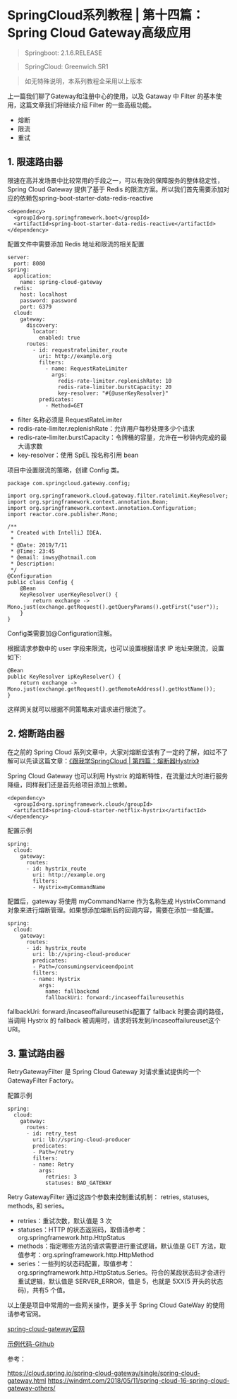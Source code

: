 # SpringCloud系列教程 | 第十四篇：Spring Cloud Gateway高级应用

> Springboot: 2.1.6.RELEASE

> SpringCloud: Greenwich.SR1

> 如无特殊说明，本系列教程全采用以上版本

上一篇我们聊了Gateway和注册中心的使用，以及 Gataway 中 Filter 的基本使用，这篇文章我们将继续介绍 Filter 的一些高级功能。

* 熔断
* 限流
* 重试

## 1. 限速路由器
限速在高并发场景中比较常用的手段之一，可以有效的保障服务的整体稳定性，Spring Cloud Gateway 提供了基于 Redis 的限流方案。所以我们首先需要添加对应的依赖包spring-boot-starter-data-redis-reactive

```
<dependency>
  <groupId>org.springframework.boot</groupId>
  <artifactId>spring-boot-starter-data-redis-reactive</artifactId>
</dependency>
```

配置文件中需要添加 Redis 地址和限流的相关配置

```
server:
  port: 8080
spring:
  application:
    name: spring-cloud-gateway
  redis:
    host: localhost
    password: password
    port: 6379
  cloud:
    gateway:
      discovery:
        locator:
          enabled: true
      routes:
        - id: requestratelimiter_route
          uri: http://example.org
          filters:
            - name: RequestRateLimiter
              args:
                redis-rate-limiter.replenishRate: 10
                redis-rate-limiter.burstCapacity: 20
                key-resolver: "#{@userKeyResolver}"
          predicates:
            - Method=GET
```

* filter 名称必须是 RequestRateLimiter
* redis-rate-limiter.replenishRate：允许用户每秒处理多少个请求
* redis-rate-limiter.burstCapacity：令牌桶的容量，允许在一秒钟内完成的最大请求数
* key-resolver：使用 SpEL 按名称引用 bean

项目中设置限流的策略，创建 Config 类。

```
package com.springcloud.gateway.config;

import org.springframework.cloud.gateway.filter.ratelimit.KeyResolver;
import org.springframework.context.annotation.Bean;
import org.springframework.context.annotation.Configuration;
import reactor.core.publisher.Mono;

/**
 * Created with IntelliJ IDEA.
 *
 * @Date: 2019/7/11
 * @Time: 23:45
 * @email: inwsy@hotmail.com
 * Description:
 */
@Configuration
public class Config {
    @Bean
    KeyResolver userKeyResolver() {
        return exchange -> Mono.just(exchange.getRequest().getQueryParams().getFirst("user"));
    }
}

```

Config类需要加@Configuration注解。

根据请求参数中的 user 字段来限流，也可以设置根据请求 IP 地址来限流，设置如下:

```
@Bean
public KeyResolver ipKeyResolver() {
    return exchange -> Mono.just(exchange.getRequest().getRemoteAddress().getHostName());
}
```

这样网关就可以根据不同策略来对请求进行限流了。

## 2. 熔断路由器

在之前的 Spring Cloud 系列文章中，大家对熔断应该有了一定的了解，如过不了解可以先读这篇文章：[《跟我学SpringCloud | 第四篇：熔断器Hystrix》](https://blog.csdn.net/meteor_93/article/details/94498650)

Spring Cloud Gateway 也可以利用 Hystrix 的熔断特性，在流量过大时进行服务降级，同样我们还是首先给项目添加上依赖。

```
<dependency>
  <groupId>org.springframework.cloud</groupId>
  <artifactId>spring-cloud-starter-netflix-hystrix</artifactId>
</dependency>
```

配置示例
```
spring:
  cloud:
    gateway:
      routes:
      - id: hystrix_route
        uri: http://example.org
        filters:
        - Hystrix=myCommandName
```

配置后，gateway 将使用 myCommandName 作为名称生成 HystrixCommand 对象来进行熔断管理。如果想添加熔断后的回调内容，需要在添加一些配置。

```
spring:
  cloud:
    gateway:
      routes:
      - id: hystrix_route
        uri: lb://spring-cloud-producer
        predicates:
        - Path=/consumingserviceendpoint
        filters:
        - name: Hystrix
          args:
            name: fallbackcmd
            fallbackUri: forward:/incaseoffailureusethis
```

fallbackUri: forward:/incaseoffailureusethis配置了 fallback 时要会调的路径，当调用 Hystrix 的 fallback 被调用时，请求将转发到/incaseoffailureuset这个 URI。

## 3. 重试路由器
RetryGatewayFilter 是 Spring Cloud Gateway 对请求重试提供的一个 GatewayFilter Factory。

配置示例

```
spring:
  cloud:
    gateway:
      routes:
      - id: retry_test
        uri: lb://spring-cloud-producer
        predicates:
        - Path=/retry
        filters:
        - name: Retry
          args:
            retries: 3
            statuses: BAD_GATEWAY
```

Retry GatewayFilter 通过这四个参数来控制重试机制： retries, statuses, methods, 和 series。

* retries：重试次数，默认值是 3 次
* statuses：HTTP 的状态返回码，取值请参考：org.springframework.http.HttpStatus
* methods：指定哪些方法的请求需要进行重试逻辑，默认值是 GET 方法，取值参考：org.springframework.http.HttpMethod
* series：一些列的状态码配置，取值参考：org.springframework.http.HttpStatus.Series。符合的某段状态码才会进行重试逻辑，默认值是 SERVER_ERROR，值是 5，也就是 5XX(5 开头的状态码)，共有5 个值。

以上便是项目中常用的一些网关操作，更多关于 Spring Cloud GateWay 的使用请参考官网。

[spring-cloud-gateway官网](https://cloud.spring.io/spring-cloud-gateway/single/spring-cloud-gateway.html)

[示例代码-Github](https://github.com/meteor1993/SpringCloudLearning/tree/master/chapter14 "示例代码-Github")

参考：

https://cloud.spring.io/spring-cloud-gateway/single/spring-cloud-gateway.html
https://windmt.com/2018/05/11/spring-cloud-16-spring-cloud-gateway-others/